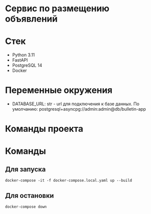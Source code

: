 # Сервис по размещению объявлений

# Стек
- Python 3.11
- FastAPI
- PostgreSQL 14
- Docker

# Переменные окружения
- DATABASE_URL: str - url для подключения к базе данных. 
По умолчанию: postgresql+asyncpg://admin:admin@db/bulletin-app

# Команды проекта

# Команды

##  Для запуска
```shell
docker-compose -it -f docker-compose.local.yaml up --build
```

## Для остановки
```shell
docker-compose down
```
